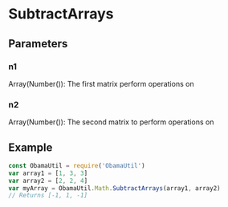 # SubtractArrays
## Parameters
### n1
Array(Number()): The first matrix perform operations on
### n2
Array(Number()): The second matrix to perform operations on
## Example
```javascript
const ObamaUtil = require('ObamaUtil')
var array1 = [1, 3, 3]
var array2 = [2, 2, 4]
var myArray = ObamaUtil.Math.SubtractArrays(array1, array2)
// Returns [-1, 1, -1]
```
